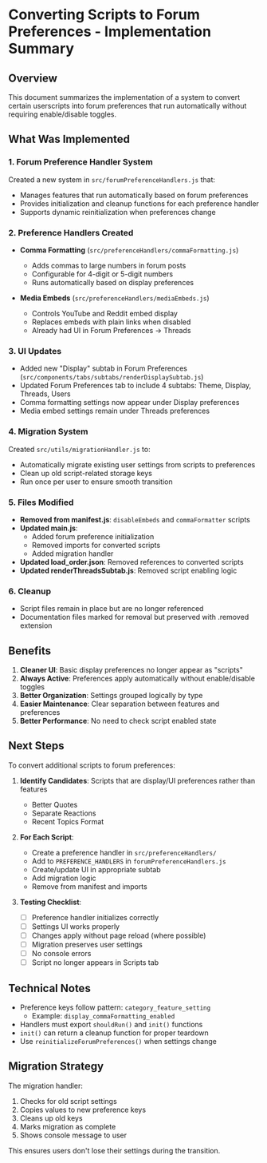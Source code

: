 # Converting Scripts to Forum Preferences - Implementation Summary

## Overview

This document summarizes the implementation of a system to convert certain userscripts into forum preferences that run automatically without requiring enable/disable toggles.

## What Was Implemented

### 1. Forum Preference Handler System

Created a new system in `src/forumPreferenceHandlers.js` that:

- Manages features that run automatically based on forum preferences
- Provides initialization and cleanup functions for each preference handler
- Supports dynamic reinitialization when preferences change

### 2. Preference Handlers Created

- **Comma Formatting** (`src/preferenceHandlers/commaFormatting.js`)

  - Adds commas to large numbers in forum posts
  - Configurable for 4-digit or 5-digit numbers
  - Runs automatically based on display preferences

- **Media Embeds** (`src/preferenceHandlers/mediaEmbeds.js`)
  - Controls YouTube and Reddit embed display
  - Replaces embeds with plain links when disabled
  - Already had UI in Forum Preferences → Threads

### 3. UI Updates

- Added new "Display" subtab in Forum Preferences (`src/components/tabs/subtabs/renderDisplaySubtab.js`)
- Updated Forum Preferences tab to include 4 subtabs: Theme, Display, Threads, Users
- Comma formatting settings now appear under Display preferences
- Media embed settings remain under Threads preferences

### 4. Migration System

Created `src/utils/migrationHandler.js` to:

- Automatically migrate existing user settings from scripts to preferences
- Clean up old script-related storage keys
- Run once per user to ensure smooth transition

### 5. Files Modified

- **Removed from manifest.js**: `disableEmbeds` and `commaFormatter` scripts
- **Updated main.js**:
  - Added forum preference initialization
  - Removed imports for converted scripts
  - Added migration handler
- **Updated load_order.json**: Removed references to converted scripts
- **Updated renderThreadsSubtab.js**: Removed script enabling logic

### 6. Cleanup

- Script files remain in place but are no longer referenced
- Documentation files marked for removal but preserved with .removed extension

## Benefits

1. **Cleaner UI**: Basic display preferences no longer appear as "scripts"
2. **Always Active**: Preferences apply automatically without enable/disable toggles
3. **Better Organization**: Settings grouped logically by type
4. **Easier Maintenance**: Clear separation between features and preferences
5. **Better Performance**: No need to check script enabled state

## Next Steps

To convert additional scripts to forum preferences:

1. **Identify Candidates**: Scripts that are display/UI preferences rather than features

   - Better Quotes
   - Separate Reactions
   - Recent Topics Format

2. **For Each Script**:

   - Create a preference handler in `src/preferenceHandlers/`
   - Add to `PREFERENCE_HANDLERS` in `forumPreferenceHandlers.js`
   - Create/update UI in appropriate subtab
   - Add migration logic
   - Remove from manifest and imports

3. **Testing Checklist**:
   - [ ] Preference handler initializes correctly
   - [ ] Settings UI works properly
   - [ ] Changes apply without page reload (where possible)
   - [ ] Migration preserves user settings
   - [ ] No console errors
   - [ ] Script no longer appears in Scripts tab

## Technical Notes

- Preference keys follow pattern: `category_feature_setting`
  - Example: `display_commaFormatting_enabled`
- Handlers must export `shouldRun()` and `init()` functions
- `init()` can return a cleanup function for proper teardown
- Use `reinitializeForumPreferences()` when settings change

## Migration Strategy

The migration handler:

1. Checks for old script settings
2. Copies values to new preference keys
3. Cleans up old keys
4. Marks migration as complete
5. Shows console message to user

This ensures users don't lose their settings during the transition.
